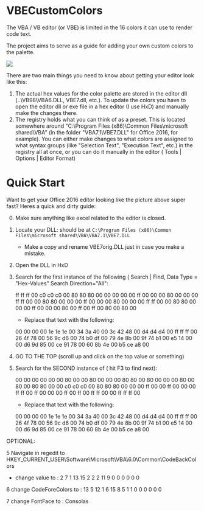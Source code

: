 # VBECustomColors
The VBA / VB editor (or VBE) is limited in the 16 colors it can use to render code text.  

The project aims to serve as a guide for adding your own custom colors to the palette.


<img src="https://raw.githubusercontent.com/dimitrimitropulos/VBECustomColors/master/ExampleColors.png">

There are two main things you need to know about getting your editor look like this:
1. The actual hex values for the color palette are stored in the editor dll (..\VB98\VBA6.DLL, VBE7.dll, etc.).  To update the colors you have to open the editor dll or exe file in a hex editor (I use HxD) and manually make the changes there.
2. The registry holds what you can think of as a preset.  This is located somewhere around "C:\Program Files (x86)\Common Files\microsoft shared\VBA\" (in the folder "VBA7.1\VBE7.DLL" for Office 2016, for example).  You can either make changes to what colors are assigned to what syntax groups (like "Selection Text", "Execution Text", etc.) in the registry all at once, or you can do it manually in the editor ( Tools | Options | Editor Format)

# Quick Start
Want to get your Office 2016 editor looking like the picture above super fast?  Heres a quick and dirty guide:

0. Make sure anything like excel related to the editor is closed.

1. Locate your DLL: should be at `C:\Program Files (x86)\Common Files\microsoft shared\VBA\VBA7.1\VBE7.DLL`

   *  Make a copy and rename VBE7orig.DLL just in case you make a mistake.

2. Open the DLL in HxD

3. Search for the first instance of the following ( Search | Find, Data Type = "Hex-Values" Search Direction="All": 

   ff ff ff 00 c0 c0 c0 00 80 80 80 00 00 00 00 00 ff 00 00 00 80 00 00 00 ff ff 00 00 80 80 00 00 00 ff 00 00 00 80 00 00 00 ff ff 00 00 80 80 00 00 00 ff 00 00 00 80 00 ff 00 ff 00 80 00 80 00

   *  Replace that text with the following:

   00 00 00 00 1e 1e 1e 00 34 3a 40 00 3c 42 48 00 d4 d4 d4 00 ff ff ff 00 26 4f 78 00 56 9c d6 00 74 b0 df 00 79 4e 8b 00 9f 74 b1 00 e5 14 00 00 d6 9d 85 00 ce 91 78 00 60 8b 4e 00 b5 ce a8 00 

5. GO TO THE TOP (scroll up and click on the top value or something)

6. Search for the SECOND instance of ( hit F3 to find next):

   00 00 00 00 00 00 80 00 00 80 00 00 00 80 80 00 80 00 00 00 80 00 80 00 80 80 00 00 c0 c0 c0 00 80 80 80 00 00 00 ff 00 00 ff 00 00 00 ff ff 00 ff 00 00 00 ff 00 ff 00 ff ff 00 00 ff ff ff 00

    * Replace that text with the following:

   00 00 00 00 1e 1e 1e 00 34 3a 40 00 3c 42 48 00 d4 d4 d4 00 ff ff ff 00 26 4f 78 00 56 9c d6 00 74 b0 df 00 79 4e 8b 00 9f 74 b1 00 e5 14 00 00 d6 9d 85 00 ce 91 78 00 60 8b 4e 00 b5 ce a8 00

OPTIONAL:

5  Navigate in regedit to HKEY_CURRENT_USER\Software\Microsoft\VBA\6.0\Common\CodeBackColors

   * change value to : 2 7 1 13 15 2 2 2 11 9 0 0 0 0 0 0 

6  change CodeForeColors to : 13 5 12 1 6 15 8 5 1 1 0 0 0 0 0 0 

7  change FontFace to : Consolas


